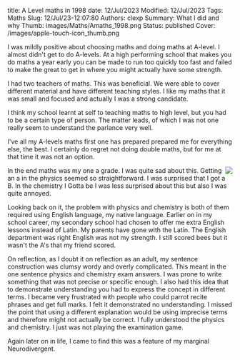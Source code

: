 title: A Level maths in 1998
date: 12/Jul/2023
Modified: 12/Jul/2023
Tags: Maths
Slug: 12/Jul/23-12:07:80
Authors: clexp
Summary: What I did and why
Thumb: images/Maths/Amaths_1998.png
Status: published
Cover: /images/apple-touch-icon_thumb.png


I was mildly positive about choosing maths and doing maths at A-level. I almost didn't get to do A-levels. At a high performing school that makes you do maths a year early you can be made to run too quickly too fast and failed to make the great to get in where you might actually have some strength.

I had two teachers of maths. This was beneficial. We were able to cover different material and have different teaching styles. I like my maths that it was small and focused and actually I was a strong candidate.

I think my school learnt at self to teaching maths to high level, but you had to be a certain type of person. The matter leads, of which I was not one really seem to understand the parlance very well.

I've all my A-levels maths first one has prepared prepared me for everything else, the best. I certainly do regret not doing double maths, but for me at that time it was not an option.

</p></div>
<div class='row'><p><img align='right' src="#">
In the end maths was my one a grade. I was quite sad about this. Getting an a in the physics seemed so straightforward. I was surprised that I got a B. In the chemistry I Gotta be I was less surprised about this but also I was quite annoyed.

Looking back on it, the problem with physics and chemistry is both of them required using English language, my native language. Earlier on in my school career, my secondary school had chosen to offer me extra English lessons instead of Latin. My parents have gone with the Latin. The English department was right English was not my strength. I still scored bees but it wasn't the A's that my friend scored.

On reflection, as I doubt it on reflection as an adult, my sentence construction was clumsy wordy and overly complicated. This meant in the one sentence physics and chemistry exam answers. I was prone to write something that was not precise or specific enough. I also had this idea that to demonstrate understanding you had to express the concept in different terms. I became very frustrated with people who could parrot recite phrases and get full marks. I felt it demonstrated no understanding. I missed the point that using a different explanation would be using imprecise terms and therefore might not actually be correct. I fully understood the physics and chemistry. I just was not playing the examination game.

Again later on in life, I came to find this was a feature of my marginal Neurodivergent.

</p></div>
